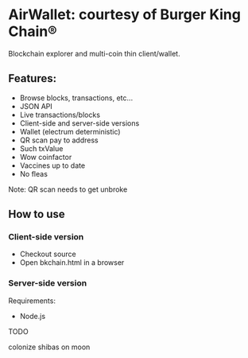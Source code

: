 # AirWallet: courtesy of Burger King Chain®

Blockchain explorer and multi-coin thin client/wallet.

## Features:
* Browse blocks, transactions, etc...
* JSON API
* Live transactions/blocks
* Client-side and server-side versions
* Wallet (electrum deterministic)
* QR scan pay to address
* Such txValue
* Wow coinfactor
* Vaccines up to date
* No fleas

Note: QR scan needs to get unbroke

## How to use

### Client-side version

* Checkout source
* Open bkchain.html in a browser

### Server-side version

Requirements:
* Node.js

TODO

colonize shibas on moon
